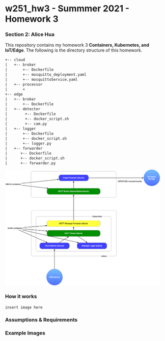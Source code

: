 # w251_hw3 - Summmer 2021 - Homework 3
### Section 2: Alice Hua

This repository contains my homework 3 **Containers, Kubernetes, and IoT/Edge**. 
The following is the directory structure of this homework.

```
+-- cloud
|   +-- broker
|       +-- Dockerfile
|       +-- mosquitto_deployment.yaml
|       +-- mosquittoService.yaml  
|   +-- processor
|       +
+-- edge
|   +-- broker
|       +-- Dockerfile
|   +-- detector
|        +-- Dockerfile
|        +-- docker_script.sh
|        +-- cam.py
|   +-- logger 
|       +-- Dockerfile
|       +-- docker_script.sh
|       +-- logger.py
|   +-- forwarder
|      +-- Dockerfile
|      +-- docker_script.sh
|      +-- forwarder.py    
```

![](hw3.png)

### How it works
`insert image here`

### Assumptions & Requirements

### Example Images


